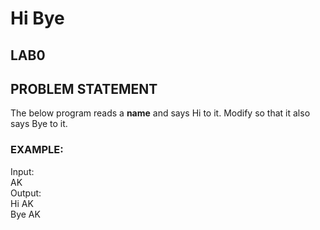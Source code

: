 # Hi Bye
## LAB0
## PROBLEM STATEMENT
The below program reads a <b>name</b> and says Hi to it.
Modify so that it also says Bye to it.

### EXAMPLE:
Input:<br>
AK<br>
Output:<br>
Hi AK<br>
Bye AK<br>
